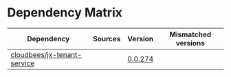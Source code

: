 # Dependency Matrix

Dependency | Sources | Version | Mismatched versions
---------- | ------- | ------- | -------------------
[cloudbees/jx-tenant-service](https://github.com/cloudbees/jx-tenant-service) |  | [0.0.274](https://github.com/cloudbees/jx-tenant-service/releases/tag/v0.0.274) | 
